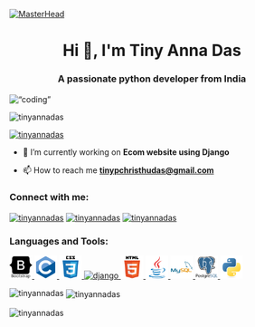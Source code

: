 [![MasterHead](https://1.bp.blogspot.com/-7A4WynwLsMw/XbBpCXG8fHI/AAAAAAAAMt4/uOa1bpLskYgrwGbllhSu2SDj_Mig8SXJQCLcBGAsYHQ/s1600/2000_600px.gif)](https://rishavchanda.io)

<h1 align="center">Hi 👋, I'm Tiny Anna Das</h1>
<h3 align="center">A passionate python developer from India</h3>

<img align="center" width=“600” src="https://imgs.search.brave.com/FoZcBYN5JLcpdoQPlPRT3dWY2sUM9sVyDTKnos_EFms/rs:fit:350:197:1/g:ce/aHR0cDovL3d3dy5j/YXJ0b29uYnVja2V0/LmNvbS93cC1jb250/ZW50L3VwbG9hZHMv/MjAxNS8wNy9Bbmlt/ZS1UeXBpbmctSW4t/Q29tcHV0ZXIuZ2lm.gif" alt=“coding”>

<p align="left"> <img src="https://komarev.com/ghpvc/?username=tinyannadas&label=Profile%20views&color=0e75b6&style=flat" alt="tinyannadas" /> </p>

<p align="left"> <a href="https://twitter.com/tinyannadas" target="blank"><img src="https://img.shields.io/twitter/follow/tinyannadas?logo=twitter&style=for-the-badge" alt="tinyannadas" /></a> </p>

- 🔭 I’m currently working on **Ecom website using Django**

- 📫 How to reach me **tinypchristhudas@gmail.com**

<h3 align="left">Connect with me:</h3>
<p align="left">
<a href="https://twitter.com/tinyannadas" target="blank"><img align="center" src="https://raw.githubusercontent.com/rahuldkjain/github-profile-readme-generator/master/src/images/icons/Social/twitter.svg" alt="tinyannadas" height="30" width="40" /></a>
<a href="https://linkedin.com/in/tinyannadas" target="blank"><img align="center" src="https://raw.githubusercontent.com/rahuldkjain/github-profile-readme-generator/master/src/images/icons/Social/linked-in-alt.svg" alt="tinyannadas" height="30" width="40" /></a>
<a href="https://instagram.com/tinyannadas" target="blank"><img align="center" src="https://raw.githubusercontent.com/rahuldkjain/github-profile-readme-generator/master/src/images/icons/Social/instagram.svg" alt="tinyannadas" height="30" width="40" /></a>
</p>

<h3 align="left">Languages and Tools:</h3>
<p align="left"> <a href="https://getbootstrap.com" target="_blank" rel="noreferrer"> <img src="https://raw.githubusercontent.com/devicons/devicon/master/icons/bootstrap/bootstrap-plain-wordmark.svg" alt="bootstrap" width="40" height="40"/> </a> <a href="https://www.cprogramming.com/" target="_blank" rel="noreferrer"> <img src="https://raw.githubusercontent.com/devicons/devicon/master/icons/c/c-original.svg" alt="c" width="40" height="40"/> </a> <a href="https://www.w3schools.com/css/" target="_blank" rel="noreferrer"> <img src="https://raw.githubusercontent.com/devicons/devicon/master/icons/css3/css3-original-wordmark.svg" alt="css3" width="40" height="40"/> </a> <a href="https://www.djangoproject.com/" target="_blank" rel="noreferrer"> <img src="https://cdn.worldvectorlogo.com/logos/django.svg" alt="django" width="40" height="40"/> </a> <a href="https://www.w3.org/html/" target="_blank" rel="noreferrer"> <img src="https://raw.githubusercontent.com/devicons/devicon/master/icons/html5/html5-original-wordmark.svg" alt="html5" width="40" height="40"/> </a> <a href="https://www.java.com" target="_blank" rel="noreferrer"> <img src="https://raw.githubusercontent.com/devicons/devicon/master/icons/java/java-original.svg" alt="java" width="40" height="40"/> </a> <a href="https://www.mysql.com/" target="_blank" rel="noreferrer"> <img src="https://raw.githubusercontent.com/devicons/devicon/master/icons/mysql/mysql-original-wordmark.svg" alt="mysql" width="40" height="40"/> </a> <a href="https://www.postgresql.org" target="_blank" rel="noreferrer"> <img src="https://raw.githubusercontent.com/devicons/devicon/master/icons/postgresql/postgresql-original-wordmark.svg" alt="postgresql" width="40" height="40"/> </a> <a href="https://www.python.org" target="_blank" rel="noreferrer"> <img src="https://raw.githubusercontent.com/devicons/devicon/master/icons/python/python-original.svg" alt="python" width="40" height="40"/> </a> </p>

<p><img align="left" src="https://github-readme-stats.vercel.app/api/top-langs?username=tinyannadas&show_icons=true&locale=en&layout=compact" alt="tinyannadas" /></p>

<p>&nbsp;<img align="center" src="https://github-readme-stats.vercel.app/api?username=tinyannadas&show_icons=true&locale=en" alt="tinyannadas" /></p>

<p><img align="center" src="https://github-readme-streak-stats.herokuapp.com/?user=tinyannadas&" alt="tinyannadas" /></p>
